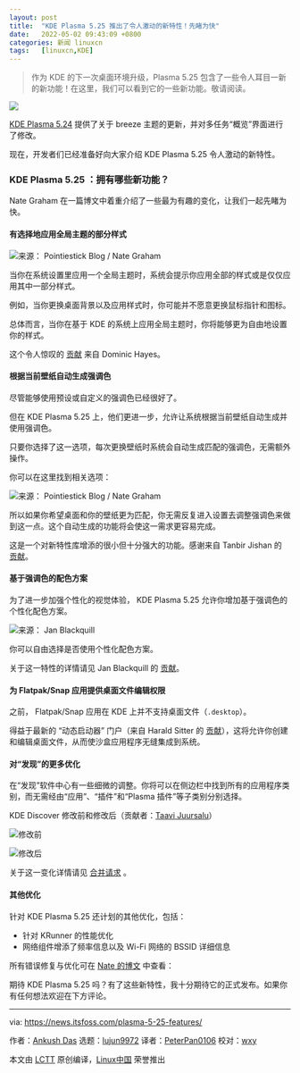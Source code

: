 ```yaml
---
layout: post
title:	"KDE Plasma 5.25 推出了令人激动的新特性！先睹为快"
date:	2022-05-02 09:43:09 +0800 
categories:	新闻 linuxcn 
tags:	[linuxcn,KDE]
---
```




> 
> 作为 KDE 的下一次桌面环境升级，Plasma 5.25 包含了一些令人耳目一新的新功能！在这里，我们可以看到它的一些新功能。敬请阅读。
> 
> 
> 


![](/Asserts/Images//attachment/album/202205/02/094310ykwk14b3wc4zxk9z.png)


[KDE Plasma 5.24](https://news.itsfoss.com/kde-plasma-5-24-lts-release/) 提供了关于 breeze 主题的更新，并对多任务“概览”界面进行了修改。


现在，开发者们已经准备好向大家介绍 KDE Plasma 5.25 令人激动的新特性。


### KDE Plasma 5.25 ：拥有哪些新功能？


Nate Graham 在一篇博文中着重介绍了一些最为有趣的变化，让我们一起先睹为快。


#### 有选择地应用全局主题的部分样式


![来源： Pointiestick Blog / Nate Graham](/Asserts/Images//attachment/album/202205/02/094310zj51j1yjyjo5fj20.jpg)


当你在系统设置里应用一个全局主题时，系统会提示你应用全部的样式或是仅仅应用其中一部分样式。


例如，当你更换桌面背景以及应用样式时，你可能并不愿意更换鼠标指针和图标。


总体而言，当你在基于 KDE 的系统上应用全局主题时，你将能够更为自由地设置你的样式。


这个令人惊叹的 [贡献](https://invent.kde.org/plasma/plasma-workspace/-/merge_requests/1043) 来自 Dominic Hayes。


#### 根据当前壁纸自动生成强调色


尽管能够使用预设或自定义的强调色已经很好了。


但在 KDE Plasma 5.25 上，他们更进一步，允许让系统根据当前壁纸自动生成并使用强调色。


只要你选择了这一选项，每次更换壁纸时系统会自动生成匹配的强调色，无需额外操作。


你可以在这里找到相关选项：


![来源： Pointiestick Blog / Nate Graham](/Asserts/Images//attachment/album/202205/02/094311xcbs7uy8i0hza778.jpg)


所以如果你希望桌面和你的壁纸更为匹配，你无需反复进入设置去调整强调色来做到这一点。这个自动生成的功能将会使这一需求更容易完成。


这是一个对新特性库增添的很小但十分强大的功能。感谢来自 Tanbir Jishan 的 [贡献](https://invent.kde.org/plasma/plasma-workspace/-/merge_requests/1325)。


#### 基于强调色的配色方案


为了进一步加强个性化的视觉体验， KDE Plasma 5.25 允许你增加基于强调色的个性化配色方案。


![来源： Jan Blackquill](/Asserts/Images//attachment/album/202205/02/094311h297839w7clw33v7.png)


你可以自由选择是否使用个性化配色方案。


关于这一特性的详情请见 Jan Blackquill 的 [贡献](https://invent.kde.org/plasma/plasma-workspace/-/merge_requests/1620)。


#### 为 Flatpak/Snap 应用提供桌面文件编辑权限


之前， Flatpak/Snap 应用在 KDE 上并不支持桌面文件（`.desktop`）。


得益于最新的 “动态启动器” 门户（来自 Harald Sitter 的 [贡献](https://invent.kde.org/plasma/xdg-desktop-portal-kde/-/commit/d5f958e149705e27bbba9f3bbec659ff5bed1d80)），这将允许你创建和编辑桌面文件，从而使沙盒应用程序无缝集成到系统。


#### 对“发现”的更多优化


在“发现”软件中心有一些细微的调整。你将可以在侧边栏中找到所有的应用程序类别，而无需经由“应用”、“插件”和“Plasma 插件”等子类别分别选择。


KDE Discover 修改前和修改后（贡献者：[Taavi Juursalu](https://invent.kde.org/taavi)）


![修改前](/Asserts/Images//attachment/album/202205/02/094312pijqpldlisgsayfd.png)


![修改后](/Asserts/Images//attachment/album/202205/02/094313wdv3nnf77ffi3hhh.png)


关于这一变化详情请见 [合并请求](https://invent.kde.org/plasma/discover/-/merge_requests/234) 。


#### 其他优化


针对 KDE Plasma 5.25 还计划的其他优化，包括：


* 针对 KRunner 的性能优化
* 网络组件增添了频率信息以及 Wi-Fi 网络的 BSSID 详细信息


所有错误修复与优化可在 [Nate 的博文](https://pointieststick.com/2022/04/22/this-week-in-kde-major-accent-color-and-global-theme-improvements/) 中查看：


期待 KDE Plasma 5.25 吗？有了这些新特性，我十分期待它的正式发布。如果你有任何想法欢迎在下方评论。




---


via: <https://news.itsfoss.com/plasma-5-25-features/>


作者：[Ankush Das](https://news.itsfoss.com/author/ankush/) 选题：[lujun9972](https://github.com/lujun9972) 译者：[PeterPan0106](https://github.com/PeterPan0106) 校对：[wxy](https://github.com/wxy)


本文由 [LCTT](https://github.com/LCTT/TranslateProject) 原创编译，[Linux中国](https://linux.cn/) 荣誉推出
